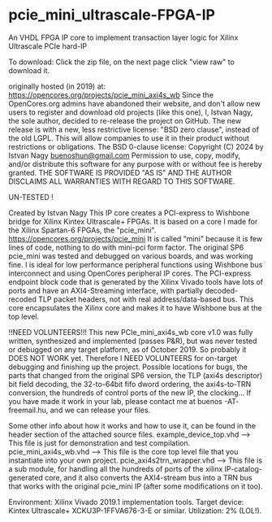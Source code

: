 # pcie_mini_ultrascale-FPGA-IP
An VHDL FPGA IP core to implement transaction layer logic for Xilinx Ultrascale PCIe hard-IP

To download: Click the zip file, on the next page click "view raw" to download it.

originally hosted (in 2019) at: 
https://opencores.org/projects/pcie_mini_axi4s_wb
Since the OpenCores.org admins have abandoned their website, and don't allow new users to register and download old projects (like this one), I, Istvan Nagy, the sole author, decided to re-release the project on GitHub. The new release is with a new, less restrictive license: "BSD zero clause", instead of the old LGPL. This will allow companies to use it in their product without restrictions or obligations.
The BSD 0-clause license: Copyright (C) 2024 by Istvan Nagy buenoshun@gmail.com 
Permission to use, copy, modify, and/or distribute this software for any purpose with or without fee is hereby granted. THE SOFTWARE IS PROVIDED "AS IS" AND THE AUTHOR DISCLAIMS ALL WARRANTIES WITH REGARD TO THIS SOFTWARE.

UN-TESTED !

Created by Istvan Nagy This IP core creates a PCI-express to Wishbone bridge for Xilinx Kintex Ultrascale+ FPGAs. It is based on a core I made for the Xilinx Spartan-6 FPGAs, the "pcie_mini". https://opencores.org/projects/pcie_mini It is called "mini" because it is few lines of code, nothing to do with mini-pci form factor. The original SP6 pcie_mini was tested and debugged on various boards, and was working fine. I is ideal for low performance peripheral functions using Wishbone bus interconnect and using OpenCores peripheral IP cores. The PCI-express endpoint block code that is generated by the Xilinx Vivado tools have lots of ports and have an AXI4-Streaming interface, with partially decoded-recoded TLP packet headers, not with real address/data-based bus. This core encapsulates the Xilinx core and makes it to have Wishbone bus at the top level.

!!NEED VOLUNTEERS!!! This new PCIe_mini_axi4s_wb core v1.0 was fully written, synthesized and implemented (passes P&R), but was never tested or debugged on any target platform, as of October 2019. So probably it DOES NOT WORK yet. Therefore I NEED VOLUNTEERS for on-target debugging and finishing up the project. Possible locations for bugs, the parts that changed from the original SP6 version, the TLP (axi4s descriptor) bit field decoding, the 32-to-64bit fifo dword ordering, the axi4s-to-TRN conversion, the hundreds of control ports of the new IP, the clocking... If you have made it work in your lab, please contact me at buenos -AT- freemail.hu, and we can release your files.

Some other info about how it works and how to use it, can be found in the header section of the attached source files. example_device_top.vhd --> This file is just for demonstration and test compilation. pcie_mini_axi4s_wb.vhd --> This file is the core top level file that you instantiate into your own project. pcie_axi4s2trn_wrapper.vhd --> This file is a sub module, for handling all the hundreds of ports of the xilinx IP-catalog-generated core, and it also converts the AXI4-stream bus into a TRN bus that works with the original pcie_mini IP (after some modifications on it too).

Environment: Xilinx Vivado 2019.1 implementation tools. Target device: Kintex Ultrascale+ XCKU3P-1FFVA676-3-E or similar. Utilization: 2% (LOL!).
